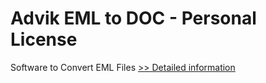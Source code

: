# Advik EML to DOC - Personal License
Software to Convert EML Files
[>> Detailed information](https://secure.shareit.com/shareit/product.html?productid=300805814&affiliateid=200057808)